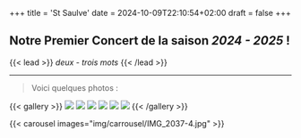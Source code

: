 +++
title = 'St Saulve'
date = 2024-10-09T22:10:54+02:00
draft = false
+++

## Notre Premier Concert de la saison ***2024 - 2025*** !
{{< lead >}}
*deux - trois mots*
{{< /lead >}}

---
> Voici quelques photos :

{{< gallery >}}
  <img src="img/cascade/IMG_2102-3-Modifier-2.jpg" class="grid-w66" />
  <img src="img/cascade/KV2A5540-2.jpg" class="grid-w33" />
  <img src="img/cascade/KV2A5497-Modifier-2.jpg" class="grid-w33" />
  <img src="img/cascade/KV2A5599-2.jpg" class="grid-w33" />
  <img src="img/cascade/IMG_2029-Modifier-2.jpg" class="grid-w33" />
  <img src="img/cascade/IMG_2012-Modifier-2.jpg" class="grid-w66" />
{{< /gallery >}}

{{< carousel images="img/carrousel/IMG_2037-4.jpg" >}}
